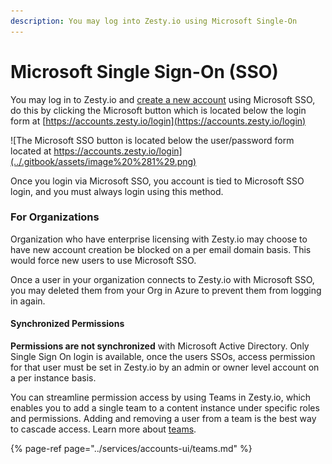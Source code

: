 ```yaml
---
description: You may log into Zesty.io using Microsoft Single-On
---
```


# Microsoft Single Sign-On \(SSO\)

You may log in to Zesty.io and [create a new account](https://accounts.zesty.io/signup) using Microsoft SSO, do this by clicking the Microsoft button which is located below the login form at [https://accounts.zesty.io/login](https://accounts.zesty.io/login)

![The Microsoft SSO button is located below the user/password form located at https://accounts.zesty.io/login](../.gitbook/assets/image%20%281%29.png)

Once you login via Microsoft SSO, you account is tied to Microsoft SSO login, and you must always login using this method.

### For Organizations

Organization who have enterprise licensing with Zesty.io may choose to have new account creation be blocked on a per email domain basis. This would force new users to use Microsoft SSO.

Once a user in your organization connects to Zesty.io with Microsoft SSO, you may deleted them from your Org in Azure to prevent them from logging in again.

#### Synchronized Permissions

**Permissions are not synchronized** with Microsoft Active Directory. Only Single Sign On login is available, once the users SSOs,  access permission for that user must be set in Zesty.io by an admin or owner level account on a per instance basis.

You can streamline permission access by using Teams in Zesty.io, which enables you to add a single team to a content instance under specific roles and permissions. Adding and removing a user from a team is the best way to cascade access. Learn more about [teams](../services/accounts-ui/teams.md).

{% page-ref page="../services/accounts-ui/teams.md" %}



